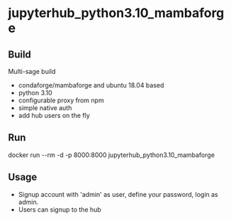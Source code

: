 # jupyterhub_python3.10_mambaforge   

## Build
Multi-sage build
- condaforge/mambaforge and ubuntu 18.04 based 
- python 3.10
- configurable proxy from npm
- simple native auth
- add hub users on the fly

## Run

docker run --rm -d -p 8000:8000 jupyterhub_python3.10_mambaforge

## Usage

- Signup account with 'admin' as user, define your password, login as admin.
- Users can signup to the hub


